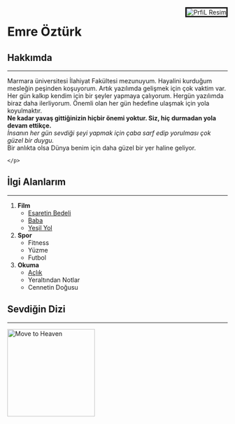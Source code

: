 <img src="https://patika-prod.s3-eu-central-1.amazonaws.com/userFiles/emreoztrk/profilePicture" alt="PrfiL Resim" border="3" align="right" title="EmreÖztürk"  >

<!-- BAŞLIK -->
<h1>Emre Öztürk</h1>

<div>
    <h2>Hakkımda</h2>
    <hr>
    <p>
        Marmara üniversitesi İlahiyat Fakültesi mezunuyum. Hayalini kurduğum mesleğin peşinden koşuyorum. Artık yazılımda gelişmek için çok vaktim var. Her gün kalkıp kendim için bir şeyler yapmaya çalıyorum. Hergün yazılımda biraz daha ilerliyorum.
        Önemli olan her gün hedefine ulaşmak için yola koyulmaktır.
        <br> 
            <!-- ALINTI SÖZ     -->
        <strong> 
            Ne kadar yavaş gittiğinizin hiçbir önemi yoktur. Siz, hiç durmadan yola devam ettikçe.
        </strong> 
            <!-- AÇIKLAMA -->
        <br>
        <em>
            İnsanın her gün sevdiği şeyi yapmak için çaba sarf edip yorulması çok güzel bir duygu.
        </em>    
        <br>
            Bir anlıkta olsa Dünya benim için daha güzel bir yer haline geliyor.
            
    </p>
</div>



<h2>İlgi Alanlarım</h2>
<hr>
<ol>
    <li><strong> Film</strong>
        <ul>
            <li>
                <a href="https://www.imdb.com/title/tt0111161/?ref_=ttls_li_tt" target="_blank">
                    Esaretin Bedeli 
                </a>        
            </li>
            <li> 
                <a href="https://www.imdb.com/title/tt0068646/?ref_=ttls_li_tt" target="_blank">
                    Baba
                </a>    
            </li>
            <li> 
                <a href="https://www.imdb.com/title/tt0120689/?ref_=ttls_li_tt" target="_blank">
                    Yeşil Yol
                </a>    
            </li>
        </ul>
    </li>
    <li><strong> Spor</strong>
        <ul>
            <li>Fitness</li>
            <li>Yüzme</li>
            <li>Futbol</li>    
        </ul>
    </li>
    <li><strong> Okuma</strong>
        <ul>
            <li>
                <a href="https://www.goodreads.com/book/show/13449825-a-l-k?from_search=true&from_srp=true&qid=MfAG2Ct3bX&rank=4" target="_blank">
                    Açlık
                </a>                
            </li>
            <li>Yeraltından Notlar</li>
            <li>Cennetin Doğusu</li>
        </ul>
    </li>
</ol>
 <h2>Sevdiğin Dizi</h2>
 <hr>
    <a href="https://www.imdb.com/title/tt11052470/" target="_blank">
        <img width="200" height="200" src="https://m.media-amazon.com/images/M/MV5BYjNhMDM4YWYtYWE1MS00NTQzLWE4OTctNWU5ZjA5OWYxZWRjXkEyXkFqcGdeQXVyMTEzMTI1Mjk3._V1_FMjpg_UX1000_.jpg" alt="Move to Heaven">
    </a>


